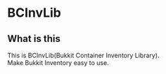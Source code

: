 # BCInvLib
## What is this
  This is BCInvLib(Bukkit Container Inventory Library).  
  Make Bukkit Inventory easy to use.
 
  